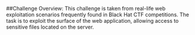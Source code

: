 ##Challenge Overview: 
This challenge is taken from real-life web exploitation scenarios frequently found in Black Hat CTF competitions. The task is to exploit the surface of the web application, allowing access to sensitive files located on the server.
